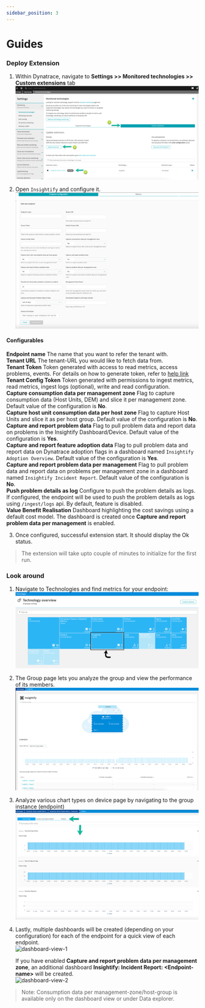```yaml
---
sidebar_position: 3
---
```


# Guides

### Deploy Extension

1. Within Dynatrace, navigate to **Settings >> Monitored technologies >> Custom extensions** tab  
   ![upload-extension](Upload_health_extension.png)

2. Open `Insightify` and configure it.  
   ![configure-extension](extension-config-page.png)

#### Configurables

**Endpoint name** The name that you want to refer the tenant with.  
**Tenant URL** The tenant-URL you would like to fetch data from.  
**Tenant Token** Token generated with access to read metrics, access problems, events. For details on how to generate token, refer to [help link](https://www.dynatrace.com/support/help/shortlink/token)  
**Tenant Config Token** Token generated with permissions to ingest metrics, read metrics, ingest logs (optional), write and read configuration.  
**Capture consumption data per management zone** Flag to capture consumption data (Host Units, DEM) and slice it per management zone. Default value of the configuration is **No**.  
**Capture host unit consumption data per host zone** Flag to capture Host Units and slice it as per host group. Default value of the configuration is **No**.  
**Capture and report problem data** Flag to pull problem data and report data on problems in the Insightify Dashboard/Device. Default value of the configuration is **Yes**.  
**Capture and report feature adoption data** Flag to pull problem data and report data on Dynatrace adoption flags in a dashboard named `Insightify Adoption Overview`. Default value of the configuration is **Yes**.  
**Capture and report problem data per management** Flag to pull problem data and report data on problems per management zone in a dashboard named `Insightify Incident Report`. Default value of the configuration is **No**.  
**Push problem details as log** Configure to push the problem details as logs. If configured, the endpoint will be used to push the problem details as logs using `/ingest/logs` api. By default, feature is disabled.  
**Value Benefit Realisation** Dashboard highlighting the cost savings using a default cost model. The dashboard is created once **Capture and report problem data per management** is enabled.  

3. Once configured, successful extension start. It should display the Ok status.

> The extension will take upto couple of minutes to initialize for the first run.

### Look around

1. Navigate to Technologies and find metrics for your endpoint:  
   ![topology-view](topology_view_extension.png)

2. The Group page lets you analyze the group and view the performance of its members.  
   ![topology-view](topology_view.png)

3. Analyze various chart types on device page by navigating to the group instance (endpoint)  
   ![deep-dive](deep_dive.png)

4. Lastly, multiple dashboards will be created (depending on your configuration) for each of the endpoint for a quick view of each endpoint.  
   ![dashboard-view-1](Adoption_Overview.gif)  

   If you have enabled **Capture and report problem data per management zone**, an additional dashboard **Insightify: Incident Report: \<Endpoint-name\>** will be created.  
   ![dashboard-view-2](Incident_Report.gif)  


> Note: Consumption data per management-zone/host-group is available only on the dashboard view or under Data explorer.


